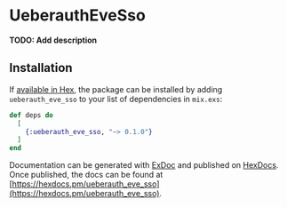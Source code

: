 # UeberauthEveSso

**TODO: Add description**

## Installation

If [available in Hex](https://hex.pm/docs/publish), the package can be installed
by adding `ueberauth_eve_sso` to your list of dependencies in `mix.exs`:

```elixir
def deps do
  [
    {:ueberauth_eve_sso, "~> 0.1.0"}
  ]
end
```

Documentation can be generated with [ExDoc](https://github.com/elixir-lang/ex_doc)
and published on [HexDocs](https://hexdocs.pm). Once published, the docs can
be found at [https://hexdocs.pm/ueberauth_eve_sso](https://hexdocs.pm/ueberauth_eve_sso).

